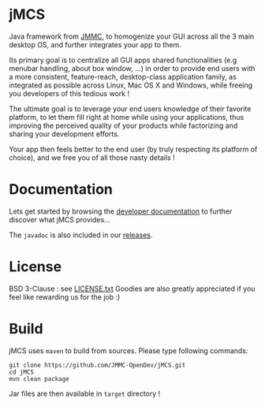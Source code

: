 jMCS
====

Java framework from [JMMC](http://www.jmmc.fr), to homogenize your GUI across all the 3 main desktop OS, and further integrates your app to them.

Its primary goal is to centralize all GUI apps shared functionalities (e.g menubar handling, about box window, ...) in order to provide end users with a more consistent, feature-reach, desktop-class application family, as integrated as possible across Linux, Mac OS X and Windows, while freeing you developers of this tedious work !

The ultimate goal is to leverage your end users knowledge of their favorite platform, to let them fill right at home while using your applications, thus improving the perceived quality of your products while factorizing and sharing your development efforts.

Your app then feels better to the end user (by truly respecting its platform of choice), and we free you of all those nasty details !

Documentation
=============

Lets get started by browsing the [developer documentation](https://github.com/JMMC-OpenDev/jMCS/wiki/jMCS-Developer-Documentation) to further discover what jMCS provides...

The `javadoc` is also included in our [releases](https://github.com/JMMC-OpenDev/jMCS/releases).

License
=======

BSD 3-Clause : see [LICENSE.txt](../master/LICENSE.txt)
Goodies are also greatly appreciated if you feel like rewarding us for the job :)

Build
=====

jMCS uses `maven` to build from sources. Please type following commands:

```
git clone https://github.com/JMMC-OpenDev/jMCS.git
cd jMCS
mvn clean package
```

Jar files are then available in `target` directory !
